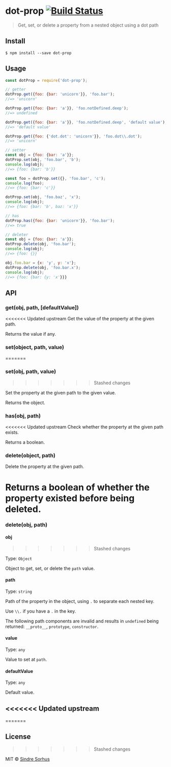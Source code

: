 # dot-prop [![Build Status](https://travis-ci.com/sindresorhus/dot-prop.svg?branch=master)](https://travis-ci.com/github/sindresorhus/dot-prop)

> Get, set, or delete a property from a nested object using a dot path

## Install

```
$ npm install --save dot-prop
```

## Usage

```js
const dotProp = require('dot-prop');

// getter
dotProp.get({foo: {bar: 'unicorn'}}, 'foo.bar');
//=> 'unicorn'

dotProp.get({foo: {bar: 'a'}}, 'foo.notDefined.deep');
//=> undefined

dotProp.get({foo: {bar: 'a'}}, 'foo.notDefined.deep', 'default value');
//=> 'default value'

dotProp.get({foo: {'dot.dot': 'unicorn'}}, 'foo.dot\\.dot');
//=> 'unicorn'

// setter
const obj = {foo: {bar: 'a'}};
dotProp.set(obj, 'foo.bar', 'b');
console.log(obj);
//=> {foo: {bar: 'b'}}

const foo = dotProp.set({}, 'foo.bar', 'c');
console.log(foo);
//=> {foo: {bar: 'c'}}

dotProp.set(obj, 'foo.baz', 'x');
console.log(obj);
//=> {foo: {bar: 'b', baz: 'x'}}

// has
dotProp.has({foo: {bar: 'unicorn'}}, 'foo.bar');
//=> true

// deleter
const obj = {foo: {bar: 'a'}};
dotProp.delete(obj, 'foo.bar');
console.log(obj);
//=> {foo: {}}

obj.foo.bar = {x: 'y', y: 'x'};
dotProp.delete(obj, 'foo.bar.x');
console.log(obj);
//=> {foo: {bar: {y: 'x'}}}
```

## API

### get(obj, path, [defaultValue])

<<<<<<< Updated upstream
Get the value of the property at the given path.

Returns the value if any.

### set(object, path, value)
=======
### set(obj, path, value)
>>>>>>> Stashed changes

Set the property at the given path to the given value.

Returns the object.

### has(obj, path)

<<<<<<< Updated upstream
Check whether the property at the given path exists.

Returns a boolean.

### delete(object, path)

Delete the property at the given path.

Returns a boolean of whether the property existed before being deleted.
=======
### delete(obj, path)

#### obj
>>>>>>> Stashed changes

Type: `Object`

Object to get, set, or delete the `path` value.

#### path

Type: `string`

Path of the property in the object, using `.` to separate each nested key.

Use `\\.` if you have a `.` in the key.

The following path components are invalid and results in `undefined` being returned: `__proto__`, `prototype`, `constructor`.

#### value

Type: `any`

Value to set at `path`.

#### defaultValue

Type: `any`

Default value.

<<<<<<< Updated upstream
---
=======

## License
>>>>>>> Stashed changes

MIT © [Sindre Sorhus](https://sindresorhus.com)
